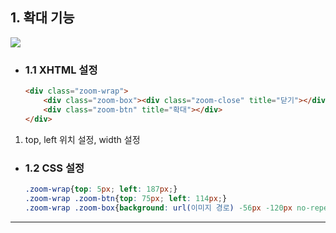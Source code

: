 ## 1. 확대 기능

<img src="https://user-images.githubusercontent.com/95833863/183288751-295daf9b-f9ec-47fd-9f6c-4c3af069973e.jpg">

* ### 1.1 XHTML 설정
    ```html
    <div class="zoom-wrap">
        <div class="zoom-box"><div class="zoom-close" title="닫기"></div></div>
        <div class="zoom-btn" title="확대"></div>
    </div>
    ```
1. top, left 위치 설정, width 설정

* ### 1.2 CSS 설정
    ```css
    .zoom-wrap{top: 5px; left: 187px;}
    .zoom-wrap .zoom-btn{top: 75px; left: 114px;}
    .zoom-wrap .zoom-box{background: url(이미지 경로) -56px -120px no-repeat; background-size: 300px;}
    ```
***











